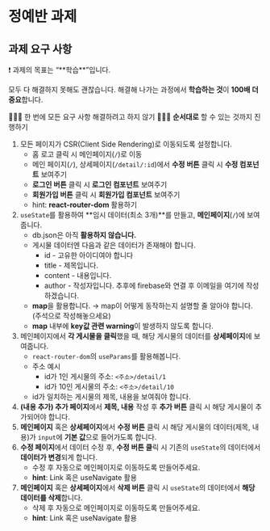 # 정예반 과제

## 과제 요구 사항

<aside>
❗ 과제의 목표는 “**학습**”입니다.

모두 다 해결하지 못해도 괜찮습니다.
해결해 나가는 과정에서 **학습하는 것**이 **100배 더 중요**합니다.

🙅🏻‍♂️ 한 번에 모든 요구 사항 해결하려고 하지 않기 🙅🏻‍♀️
**순서대로** 할 수 있는 것까지 진행하기

</aside>

1. 모든 페이지가 CSR(Client Side Rendering)로 이동되도록 설정합니다.
   - 홈 로고 클릭 시 메인페이지(`/`)로 이동
   - 메인 페이지(`/`), 상세페이지(`/detail/:id`)에서 **수정 버튼** 클릭 시 **수정 컴포넌트** 보여주기
   - **로그인 버튼** 클릭 시 **로그인 컴포넌트** 보여주기
   - **회원가입 버튼** 클릭 시 **회원가입 컴포넌트** 보여주기
   - hint: **react-router-dom** 활용하기
2. `useState`를 활용하여 **임시 데이터(최소 3개)**를 만들고, **메인페이지**(`/`)에 보여줍니다.
   - db.json은 아직 **활용하지 않습니다.**
   - 게시물 데이터엔 다음과 같은 데이터가 존재해야 합니다.
     - id - 고유한 아이디여야 합니다
     - title - 제목입니다.
     - content - 내용입니다.
     - author - 작성자입니다. 추후에 firebase와 연결 후 이메일을 여기에 작성하겠습니다.
   - **map**을 활용합니다. → map이 어떻게 동작하는지 설명할 줄 알아야 합니다. (주석으로 작성해놓으세요)
   - **map** 내부에 **key값 관련 warning**이 발생하지 않도록 합니다.
3. 메인페이지에서 **각 게시물을 클릭**했을 때, 해당 게시물의 데이터를 **상세페이지**에 보여줍니다.
   - `react-router-dom`의 `useParams`를 활용해봅니다.
   - 주소 예시
     - id가 1인 게시물의 주소: `<주소>/detail/1`
     - id가 10인 게시물의 주소: `<주소>/detail/10`
   - id가 일치하는 게시물의 제목, 내용을 보여줘야 합니다.
4. **(내용 추가) 추가 페이지**에서 **제목, 내용** 작성 후 **추가 버튼** 클릭 시 해당 게시물이 추가되어야 합니다.
5. **메인페이지** 혹은 **상세페이지**에서 **수정 버튼** 클릭 시 해당 게시물의 데이터(제목, 내용)가 `input`에 **기본 값**으로 들어가도록 합니다.
6. **수정 페이지**에서 데이터 수정 후, **수정 버튼 클**릭 시 기존의 `useState`의 데이터에서 **데이터가 변경**되게 합니다.
   - 수정 후 자동으로 메인페이지로 이동하도록 만들어주세요.
   - **hint**: Link 혹은 useNavigate 활용
7. **메인페이지** 혹은 **상세페이지**에서 **삭제 버튼** 클릭 시 `useState`의 데이터에서 **해당 데이터를 삭제**합니다.
   - 삭제 후 자동으로 메인페이지로 이동하도록 만들어주세요.
   - **hint**: Link 혹은 useNavigate 활용
